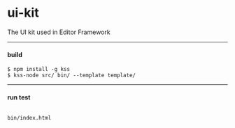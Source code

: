 # ui-kit
The UI kit used in Editor Framework

----

#### build
```shell
$ npm install -g kss
$ kss-node src/ bin/ --template template/
```
----

#### run test

```shell

bin/index.html

```
